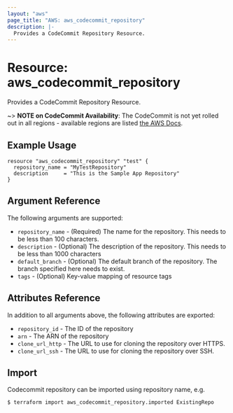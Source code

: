 ```yaml
---
layout: "aws"
page_title: "AWS: aws_codecommit_repository"
description: |-
  Provides a CodeCommit Repository Resource.
---
```


# Resource: aws_codecommit_repository

Provides a CodeCommit Repository Resource.

~> **NOTE on CodeCommit Availability**: The CodeCommit is not yet rolled out
in all regions - available regions are listed
[the AWS Docs](https://docs.aws.amazon.com/general/latest/gr/rande.html#codecommit_region).

## Example Usage

```hcl
resource "aws_codecommit_repository" "test" {
  repository_name = "MyTestRepository"
  description     = "This is the Sample App Repository"
}
```

## Argument Reference

The following arguments are supported:

* `repository_name` - (Required) The name for the repository. This needs to be less than 100 characters.
* `description` - (Optional) The description of the repository. This needs to be less than 1000 characters
* `default_branch` - (Optional) The default branch of the repository. The branch specified here needs to exist.
* `tags` - (Optional) Key-value mapping of resource tags

## Attributes Reference

In addition to all arguments above, the following attributes are exported:

* `repository_id` - The ID of the repository
* `arn` - The ARN of the repository
* `clone_url_http` - The URL to use for cloning the repository over HTTPS.
* `clone_url_ssh` - The URL to use for cloning the repository over SSH.

## Import

Codecommit repository can be imported using repository name, e.g.

```
$ terraform import aws_codecommit_repository.imported ExistingRepo
```

